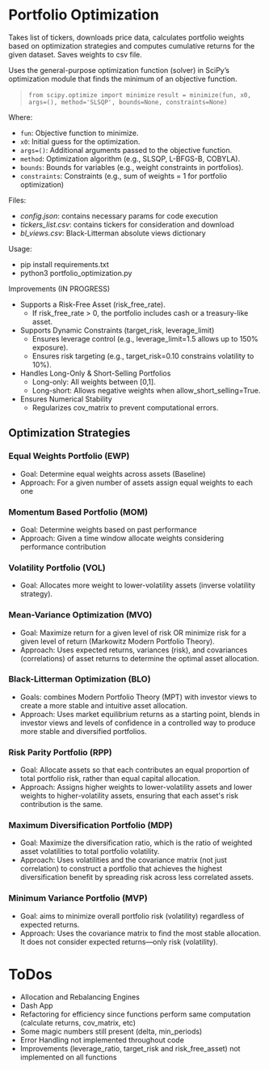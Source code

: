 # Portfolio Optimization

Takes list of tickers, downloads price data, calculates portfolio weights based on optimization strategies and computes cumulative returns for the given dataset. Saves weights to csv file.

Uses the general-purpose optimization function (solver) in SciPy’s optimization module that finds the minimum of an objective function. 

> `from scipy.optimize import minimize`
> `result = minimize(fun, x0, args=(), method='SLSQP', bounds=None, constraints=None)`

Where:
- `fun`: Objective function to minimize.
- `x0`: Initial guess for the optimization.
- `args=()`: Additional arguments passed to the objective function.
- `method`: Optimization algorithm (e.g., SLSQP, L-BFGS-B, COBYLA).
- `bounds`: Bounds for variables (e.g., weight constraints in portfolios).
- `constraints`: Constraints (e.g., sum of weights = 1 for portfolio optimization)

Files:
- *config.json*: contains necessary params for code execution
- *tickers_list.csv*: contains tickers for consideration and download
- *bl_views.csv*: Black-Litterman absolute views dictionary

Usage:
<bash>
- pip install requirements.txt
- python3 portfolio_optimization.py

Improvements (IN PROGRESS)
- Supports a Risk-Free Asset (risk_free_rate). 
    - If risk_free_rate > 0, the portfolio includes cash or a treasury-like asset.
- Supports Dynamic Constraints (target_risk, leverage_limit)
    - Ensures leverage control (e.g., leverage_limit=1.5 allows up to 150% exposure).
    - Ensures risk targeting (e.g., target_risk=0.10 constrains volatility to 10%).
- Handles Long-Only & Short-Selling Portfolios
    - Long-only: All weights between [0,1].
    - Long-short: Allows negative weights when allow_short_selling=True.
- Ensures Numerical Stability
    - Regularizes cov_matrix to prevent computational errors.


## Optimization Strategies

### Equal Weights Portfolio (EWP)
- Goal: Determine equal weights across assets (Baseline)
- Approach: For a given number of assets assign equal weights to each one 

### Momentum Based Portfolio (MOM)
- Goal: Determine weights based on past performance
- Approach: Given a time window allocate weights considering performance contribution

### Volatility Portfolio (VOL)
- Goal: Allocates more weight to lower-volatility assets (inverse volatility strategy).

### Mean-Variance Optimization (MVO)
- Goal: Maximize return for a given level of risk OR minimize risk for a given level of return (Markowitz Modern Portfolio Theory).
- Approach: Uses expected returns, variances (risk), and covariances (correlations) of asset returns to determine the optimal asset allocation.

### Black-Litterman Optimization (BLO)
- Goals: combines Modern Portfolio Theory (MPT) with investor views to create a more stable and intuitive asset allocation.
- Approach: Uses market equilibrium returns as a starting point, blends in investor views and levels of confidence in a controlled way to produce more stable and diversified portfolios.

### Risk Parity Portfolio (RPP)
- Goal: Allocate assets so that each contributes an equal proportion of total portfolio risk, rather than equal capital allocation.
- Approach: Assigns higher weights to lower-volatility assets and lower weights to higher-volatility assets, ensuring that each asset's risk contribution is the same.

### Maximum Diversification Portfolio (MDP)
- Goal: Maximize the diversification ratio, which is the ratio of weighted asset volatilities to total portfolio volatility.
- Approach: Uses volatilities and the covariance matrix (not just correlation) to construct a portfolio that achieves the highest diversification benefit by spreading risk across less correlated assets.

### Minimum Variance Portfolio (MVP)
- Goal: aims to minimize overall portfolio risk (volatility) regardless of expected returns.
- Approach: Uses the covariance matrix to find the most stable allocation. It does not consider expected returns—only risk (volatility).



# ToDos
- Allocation and Rebalancing Engines
- Dash App
- Refactoring for efficiency since functions perform same computation (calculate returns, cov_matrix, etc)
- Some magic numbers still present (delta, min_periods)
- Error Handling not implemented throughout code
- Improvements (leverage_ratio, target_risk and risk_free_asset) not implemented on all functions




